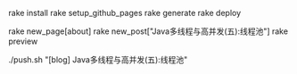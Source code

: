 rake install
rake setup_github_pages 
rake generate
rake deploy

rake new_page[about]
rake new_post["Java多线程与高并发(五):线程池"]
rake preview

./push.sh "[blog] Java多线程与高并发(五):线程池"
